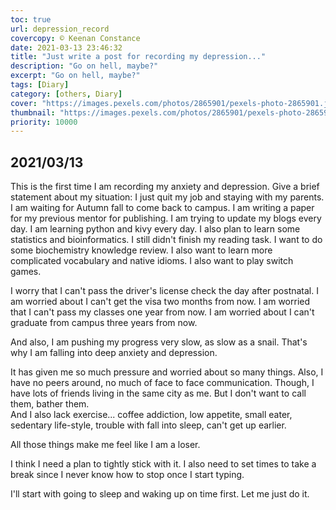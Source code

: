 ```yaml
---
toc: true
url: depression_record
covercopy: © Keenan Constance
date: 2021-03-13 23:46:32
title: "Just write a post for recording my depression..."
description: "Go on hell, maybe?"
excerpt: "Go on hell, maybe?"
tags: [Diary]
category: [others, Diary]
cover: "https://images.pexels.com/photos/2865901/pexels-photo-2865901.jpeg?auto=compress&cs=tinysrgb&dpr=2&h=750&w=1260"
thumbnail: "https://images.pexels.com/photos/2865901/pexels-photo-2865901.jpeg?auto=compress&cs=tinysrgb&dpr=2&h=75&w=126"
priority: 10000
---
```


## 2021/03/13

This is the first time I am recording my anxiety and depression.
Give a brief statement about my situation:
I just quit my job and staying with my parents.
I am waiting for Autumn fall to come back to campus.
I am writing a paper for my previous mentor for publishing.
I am trying to update my blogs every day.
I am learning python and kivy every day.
I also plan to learn some statistics and bioinformatics.
I still didn't finish my reading task.
I want to do some biochemistry knowledge review.
I also want to learn more complicated vocabulary and native idioms.
I also want to play switch games.

I worry that I can't pass the driver's license check the day after postnatal.
I am worried about I can't get the visa two months from now.
I am worried that I can't pass my classes one year from now.
I am worried about I can't graduate from campus three years from now.   

And also, I am pushing my progress very slow, as slow as a snail.
That's why I am falling into deep anxiety and depression.

It has given me so much pressure and worried about so many things.
Also, I have no peers around, no much of face to face communication. Though, I have lots of friends living in the same city as me. But I don't want to call them, bather them.   
And I also lack exercise... coffee addiction, low appetite, small eater, sedentary life-style, trouble with fall into sleep, can't get up earlier.

All those things make me feel like I am a loser.

I think I need a plan to tightly stick with it.
I also need to set times to take a break since I never know how to stop once I start typing.

I'll start with going to sleep and waking up on time first.
Let me just do it.
